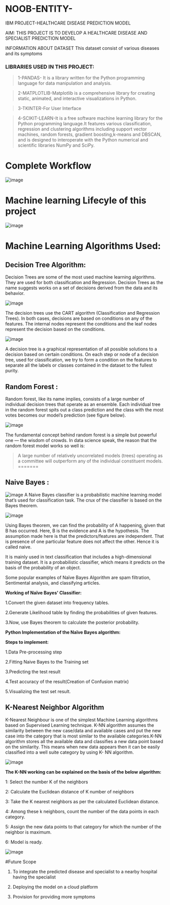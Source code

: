 # NOOB-ENTITY-
IBM PROJECT-HEALTHCARE DISEASE PREDICTION MODEL

AIM: THIS PROJECT IS TO DEVELOP A HEALTHCARE DISEASE AND SPECIALIST PREDICTION MODEL 

INFORMATION ABOUT DATASET
This dataset consist of various diseases and its symptoms


### LIBRARIES USED IN THIS PROJECT:

>1-PANDAS- It is a library written for the Python programming language for data manipulation and analysis.

>2-MATPLOTLIB-Matplotlib is a comprehensive library for creating static, animated, and interactive visualizations in Python.

>3-TKINTER-For User Interface

>4-SCIKIT-LEARN-It is a free software machine learning library for the Python programming language.It features various classification, regression and clustering algorithms including support vector machines, random forests, gradient boosting,k-means and DBSCAN, and is designed to interoperate with the Python numerical and scientific libraries NumPy and SciPy.

# Complete Workflow

![image](https://user-images.githubusercontent.com/83333946/143204061-40bbe3d7-71fb-4c3f-8232-9f65eaff378c.png)

# Machine learning Lifecyle of this project
![image](https://user-images.githubusercontent.com/83333946/143204760-0767a326-c6c2-4dfc-a8aa-3addf70e5af1.png)


# Machine Learning Algorithms Used:
## Decision Tree Algorithm:
Decision Trees are some of the most used machine learning algorithms. They are used for both classification and Regression. Decision Trees as the name suggests works on a set of decisions derived from the data and its behavior.


![image](https://user-images.githubusercontent.com/83334866/143196618-321426e4-e646-477d-ae8c-5ab3de4a8ee3.png)

The decision trees use the CART algorithm (Classification and Regression Trees). In both cases, decisions are based on conditions on any of the features. The internal nodes represent the conditions and the leaf nodes represent the decision based on the conditions.


![image](https://user-images.githubusercontent.com/83334866/143196697-08e259c2-2f67-469e-99e8-3ee26455c436.png)


A decision tree is a graphical representation of all possible solutions to a decision based on certain conditions.
On each step or node of a decision tree, used for classification, we try to form a condition on the features to separate all the labels or classes contained in the dataset to the fullest purity.


## Random Forest :
Random forest, like its name implies, consists of a large number of individual decision trees that operate as an ensemble.
Each individual tree in the random forest spits out a class prediction and the class with the 
most votes becomes our model’s prediction (see figure below).

![image](https://user-images.githubusercontent.com/48887731/143194427-43aa4134-5616-4819-b97d-f6ae1497a076.png)

The fundamental concept behind random forest is a simple but powerful one — the wisdom of crowds. In data science speak,
the reason that the random forest model works so well is:
>A large number of relatively uncorrelated models (trees) operating as a committee will outperform any of the individual constituent models.
=======



## Naive Bayes  :
![image](https://user-images.githubusercontent.com/83333946/143196439-05a4a597-2003-47f9-b923-9944018959ee.png)
A Naive Bayes classifier is a probabilistic machine learning model that’s used for classification task. The crux of the classifier is based on the Bayes theorem.

![image](https://user-images.githubusercontent.com/83333946/143196612-4dd44a44-28ab-45a0-8a18-b33c42943232.png)

Using Bayes theorem, we can find the probability of A happening, given that B has occurred. Here, B is the evidence and A is the hypothesis. The assumption made here is that the predictors/features are independent. That is presence of one particular feature does not affect the other. Hence it is called naive.

It is mainly used in text classification that includes a high-dimensional training dataset.
It is a probabilistic classifier, which means it predicts on the basis of the probability of an object.

Some popular examples of Naïve Bayes Algorithm are spam filtration, Sentimental analysis, and classifying articles.

**Working of Naïve Bayes' Classifier:**

1.Convert the given dataset into frequency tables.

2.Generate Likelihood table by finding the probabilities of given features.

3.Now, use Bayes theorem to calculate the posterior probability.

**Python Implementation of the Naïve Bayes algorithm:**

**Steps to implement:**

  1.Data Pre-processing step
  
  2.Fitting Naive Bayes to the Training set
  
  3.Predicting the test result
  
  4.Test accuracy of the result(Creation of Confusion matrix)
  
  5.Visualizing the test set result.


## K-Nearest Neighbor Algorithm

K-Nearest Neighbour is one of the simplest Machine Learning algorithms based on Supervised Learning technique. K-NN algorithm assumes the similarity between the new case/data and available cases and put the new case into the category that is most similar to the available categories.K-NN algorithm stores all the available data and classifies a new data point based on the similarity. This means when new data appears then it can be easily classified into a well suite category by using K- NN algorithm.

![image](https://user-images.githubusercontent.com/94900940/143209259-8785ed87-5dba-4e59-b454-6c5b7bfa0c9a.png)


**The K-NN working can be explained on the basis of the below algorithm:**

  1: Select the number K of the neighbors
  
  2: Calculate the Euclidean distance of K number of neighbors
  
  3: Take the K nearest neighbors as per the calculated Euclidean distance.
  
  4: Among these k neighbors, count the number of the data points in each category.
  
  5: Assign the new data points to that category for which the number of the neighbor is maximum.
  
  6: Model is ready.

![image](https://user-images.githubusercontent.com/94900940/143209318-63d98c52-9be6-48b0-a899-db1d70da2909.png)

#Future Scope

1. To integrate the predicted disease and specialist to a nearby hospital having the specialist

2. Deploying the model on a cloud platform

3. Provision for providing more symptoms





